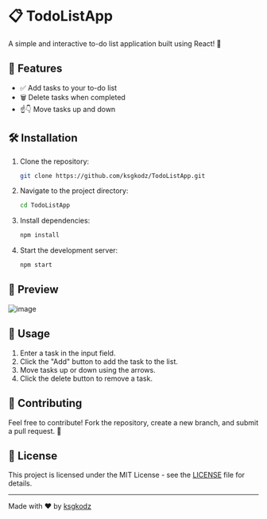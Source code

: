 # 📋 TodoListApp

A simple and interactive to-do list application built using React! 🚀

## 🎯 Features

- ✅ Add tasks to your to-do list
- 🗑️ Delete tasks when completed
- ☝👇 Move tasks up and down

## 🛠️ Installation

1. Clone the repository:
   ```sh
   git clone https://github.com/ksgkodz/TodoListApp.git
   ```
2. Navigate to the project directory:
   ```sh
   cd TodoListApp
   ```
3. Install dependencies:
   ```sh
   npm install
   ```
4. Start the development server:
   ```sh
   npm start
   ```

## 📸 Preview
![image](https://github.com/user-attachments/assets/769232d6-3cd2-4a21-9bf4-3921184c02a1)


## 📜 Usage

1. Enter a task in the input field.
2. Click the "Add" button to add the task to the list.
3. Move tasks up or down using the arrows.
4. Click the delete button to remove a task.

## 🤝 Contributing

Feel free to contribute! Fork the repository, create a new branch, and submit a pull request. 🚀

## 📄 License

This project is licensed under the MIT License - see the [LICENSE](LICENSE) file for details.

---
Made with ❤️ by [ksgkodz](https://github.com/ksgkodz)

